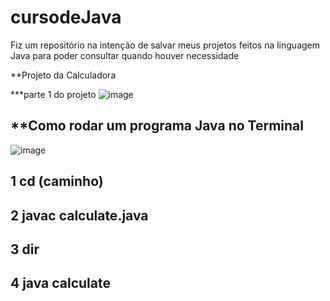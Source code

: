 # cursodeJava
Fiz um repositório na intenção de salvar meus projetos feitos na linguagem Java para poder consultar quando houver necessidade



**Projeto da Calculadora

***parte 1 do projeto
![image](https://github.com/leandroyoo/cursodeJava/assets/94478634/c245a491-3901-496e-a779-84674f2b4945)





**Como rodar um programa Java no Terminal
---------



![image](https://github.com/leandroyoo/cursodeJava/assets/94478634/29907eba-1c3e-4bd1-a81f-606918d4d7d6)



1 cd (caminho)
------
2 javac calculate.java
------
3 dir
------
4 java calculate
-------
